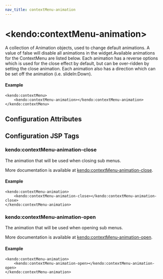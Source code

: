 ```yaml
---
nav_title: contextMenu-animation
---
```


# \<kendo:contextMenu-animation\>

A collection of Animation objects, used to change default animations. A value of false will disable all animations in the widget.Available animations for the ContextMenu are listed below.  Each animation has a reverse options which is used for the close effect by default, but can be over-ridden
by setting the close animation. Each animation also has a direction which can be set off the animation (i.e. slideIn:Down).

#### Example
    <kendo:contextMenu>
        <kendo:contextMenu-animation></kendo:contextMenu-animation>
    </kendo:contextMenu>

## Configuration Attributes


##  Configuration JSP Tags

### kendo:contextMenu-animation-close

The animation that will be used when closing sub menus.

More documentation is available at [kendo:contextMenu-animation-close](/kendo-ui/api/wrappers/jsp/contextmenu/animation-close).

#### Example

    <kendo:contextMenu-animation>
        <kendo:contextMenu-animation-close></kendo:contextMenu-animation-close>
    </kendo:contextMenu-animation>

### kendo:contextMenu-animation-open

The animation that will be used when opening sub menus.

More documentation is available at [kendo:contextMenu-animation-open](/kendo-ui/api/wrappers/jsp/contextmenu/animation-open).

#### Example

    <kendo:contextMenu-animation>
        <kendo:contextMenu-animation-open></kendo:contextMenu-animation-open>
    </kendo:contextMenu-animation>

